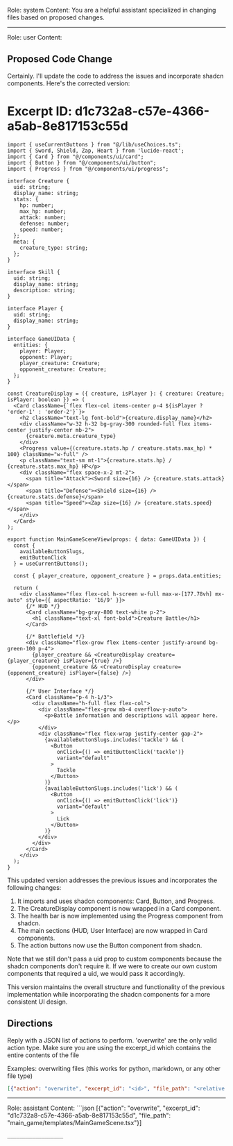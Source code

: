 Role: system
Content: You are a helpful assistant specialized in changing files based on proposed changes.
__________________
Role: user
Content: 
## Proposed Code Change
Certainly. I'll update the code to address the issues and incorporate shadcn components. Here's the corrected version:

# Excerpt ID: d1c732a8-c57e-4366-a5ab-8e817153c55d
```tsx main_game/templates/MainGameScene.tsx
import { useCurrentButtons } from "@/lib/useChoices.ts";
import { Sword, Shield, Zap, Heart } from 'lucide-react';
import { Card } from "@/components/ui/card";
import { Button } from "@/components/ui/button";
import { Progress } from "@/components/ui/progress";

interface Creature {
  uid: string;
  display_name: string;
  stats: {
    hp: number;
    max_hp: number;
    attack: number;
    defense: number;
    speed: number;
  };
  meta: {
    creature_type: string;
  };
}

interface Skill {
  uid: string;
  display_name: string;
  description: string;
}

interface Player {
  uid: string;
  display_name: string;
}

interface GameUIData {
  entities: {
    player: Player;
    opponent: Player;
    player_creature: Creature;
    opponent_creature: Creature;
  };
}

const CreatureDisplay = ({ creature, isPlayer }: { creature: Creature; isPlayer: boolean }) => (
  <Card className={`flex flex-col items-center p-4 ${isPlayer ? 'order-1' : 'order-2'}`}>
    <h2 className="text-lg font-bold">{creature.display_name}</h2>
    <div className="w-32 h-32 bg-gray-300 rounded-full flex items-center justify-center mb-2">
      {creature.meta.creature_type}
    </div>
    <Progress value={(creature.stats.hp / creature.stats.max_hp) * 100} className="w-full" />
    <p className="text-sm mt-1">{creature.stats.hp} / {creature.stats.max_hp} HP</p>
    <div className="flex space-x-2 mt-2">
      <span title="Attack"><Sword size={16} /> {creature.stats.attack}</span>
      <span title="Defense"><Shield size={16} /> {creature.stats.defense}</span>
      <span title="Speed"><Zap size={16} /> {creature.stats.speed}</span>
    </div>
  </Card>
);

export function MainGameSceneView(props: { data: GameUIData }) {
  const {
    availableButtonSlugs,
    emitButtonClick
  } = useCurrentButtons();

  const { player_creature, opponent_creature } = props.data.entities;

  return (
    <div className="flex flex-col h-screen w-full max-w-[177.78vh] mx-auto" style={{ aspectRatio: '16/9' }}>
      {/* HUD */}
      <Card className="bg-gray-800 text-white p-2">
        <h1 className="text-xl font-bold">Creature Battle</h1>
      </Card>

      {/* Battlefield */}
      <div className="flex-grow flex items-center justify-around bg-green-100 p-4">
        {player_creature && <CreatureDisplay creature={player_creature} isPlayer={true} />}
        {opponent_creature && <CreatureDisplay creature={opponent_creature} isPlayer={false} />}
      </div>

      {/* User Interface */}
      <Card className="p-4 h-1/3">
        <div className="h-full flex flex-col">
          <div className="flex-grow mb-4 overflow-y-auto">
            <p>Battle information and descriptions will appear here.</p>
          </div>
          <div className="flex flex-wrap justify-center gap-2">
            {availableButtonSlugs.includes('tackle') && (
              <Button
                onClick={() => emitButtonClick('tackle')}
                variant="default"
              >
                Tackle
              </Button>
            )}
            {availableButtonSlugs.includes('lick') && (
              <Button
                onClick={() => emitButtonClick('lick')}
                variant="default"
              >
                Lick
              </Button>
            )}
          </div>
        </div>
      </Card>
    </div>
  );
}
```

This updated version addresses the previous issues and incorporates the following changes:

1. It imports and uses shadcn components: Card, Button, and Progress.
2. The CreatureDisplay component is now wrapped in a Card component.
3. The health bar is now implemented using the Progress component from shadcn.
4. The main sections (HUD, User Interface) are now wrapped in Card components.
5. The action buttons now use the Button component from shadcn.

Note that we still don't pass a uid prop to custom components because the shadcn components don't require it. If we were to create our own custom components that required a uid, we would pass it accordingly.

This version maintains the overall structure and functionality of the previous implementation while incorporating the shadcn components for a more consistent UI design.

## Directions
Reply with a JSON list of actions to perform. 'overwrite' are the only valid action type. 
Make sure you are using the excerpt_id which contains the entire contents of the file

Examples:
overwriting files (this works for python, markdown, or any other file type)
```json output_example1
[{"action": "overwrite", "excerpt_id": "<id>", "file_path": "<relative file path>"}]
```

__________________
Role: assistant
Content: ```json
[{"action": "overwrite", "excerpt_id": "d1c732a8-c57e-4366-a5ab-8e817153c55d", "file_path": "main_game/templates/MainGameScene.tsx"}]
```
__________________
